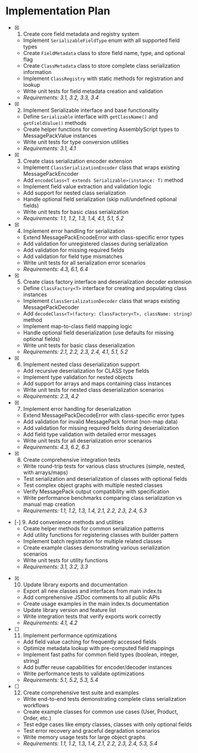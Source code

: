 # Implementation Plan

- [x] 1. Create core field metadata and registry system
  - Implement `SerializableFieldType` enum with all supported field types
  - Create `FieldMetadata` class to store field name, type, and optional flag
  - Create `ClassMetadata` class to store complete class serialization information
  - Implement `ClassRegistry` with static methods for registration and lookup
  - Write unit tests for field metadata creation and validation
  - _Requirements: 3.1, 3.2, 3.3, 3.4_

- [x] 2. Implement Serializable interface and base functionality
  - Define `Serializable` interface with `getClassName()` and `getFieldValue()` methods
  - Create helper functions for converting AssemblyScript types to MessagePackValue instances
  - Write unit tests for type conversion utilities
  - _Requirements: 3.1, 4.1_

- [x] 3. Create class serialization encoder extension
  - Implement `ClassSerializationEncoder` class that wraps existing MessagePackEncoder
  - Add `encodeClass<T extends Serializable>(instance: T)` method
  - Implement field value extraction and validation logic
  - Add support for nested class serialization
  - Handle optional field serialization (skip null/undefined optional fields)
  - Write unit tests for basic class serialization
  - _Requirements: 1.1, 1.2, 1.3, 1.4, 4.1, 5.1, 5.2_

- [x] 4. Implement error handling for serialization
  - Extend MessagePackEncodeError with class-specific error types
  - Add validation for unregistered classes during serialization
  - Add validation for missing required fields
  - Add validation for field type mismatches
  - Write unit tests for all serialization error scenarios
  - _Requirements: 4.3, 6.1, 6.4_

- [x] 5. Create class factory interface and deserialization decoder extension
  - Define `ClassFactory<T>` interface for creating and populating class instances
  - Implement `ClassSerializationDecoder` class that wraps existing MessagePackDecoder
  - Add `decodeClass<T>(factory: ClassFactory<T>, className: string)` method
  - Implement map-to-class field mapping logic
  - Handle optional field deserialization (use defaults for missing optional fields)
  - Write unit tests for basic class deserialization
  - _Requirements: 2.1, 2.2, 2.3, 2.4, 4.1, 5.1, 5.2_

- [x] 6. Implement nested class deserialization support
  - Add recursive deserialization for CLASS type fields
  - Implement type validation for nested objects
  - Add support for arrays and maps containing class instances
  - Write unit tests for nested class deserialization scenarios
  - _Requirements: 2.3, 4.2_

- [x] 7. Implement error handling for deserialization
  - Extend MessagePackDecodeError with class-specific error types
  - Add validation for invalid MessagePack format (non-map data)
  - Add validation for missing required fields during deserialization
  - Add field type validation with detailed error messages
  - Write unit tests for all deserialization error scenarios
  - _Requirements: 4.3, 6.2, 6.3_

- [x] 8. Create comprehensive integration tests
  - Write round-trip tests for various class structures (simple, nested, with arrays/maps)
  - Test serialization and deserialization of classes with optional fields
  - Test complex object graphs with multiple nested classes
  - Verify MessagePack output compatibility with specification
  - Write performance benchmarks comparing class serialization vs manual map creation
  - _Requirements: 1.1, 1.2, 1.3, 1.4, 2.1, 2.2, 2.3, 2.4, 5.3_

- [-] 9. Add convenience methods and utilities
  - Create helper methods for common serialization patterns
  - Add utility functions for registering classes with builder pattern
  - Implement batch registration for multiple related classes
  - Create example classes demonstrating various serialization scenarios
  - Write unit tests for utility functions
  - _Requirements: 3.1, 3.2, 3.3_

- [x] 10. Update library exports and documentation
  - Export all new classes and interfaces from main index.ts
  - Add comprehensive JSDoc comments to all public APIs
  - Create usage examples in the main index.ts documentation
  - Update library version and feature list
  - Write integration tests that verify exports work correctly
  - _Requirements: 4.1, 4.2_

- [ ] 11. Implement performance optimizations
  - Add field value caching for frequently accessed fields
  - Optimize metadata lookup with pre-computed field mappings
  - Implement fast paths for common field types (boolean, integer, string)
  - Add buffer reuse capabilities for encoder/decoder instances
  - Write performance tests to validate optimizations
  - _Requirements: 5.1, 5.2, 5.3, 5.4_

- [ ] 12. Create comprehensive test suite and examples
  - Write end-to-end tests demonstrating complete class serialization workflows
  - Create example classes for common use cases (User, Product, Order, etc.)
  - Test edge cases like empty classes, classes with only optional fields
  - Test error recovery and graceful degradation scenarios
  - Write memory usage tests for large object graphs
  - _Requirements: 1.1, 1.2, 1.3, 1.4, 2.1, 2.2, 2.3, 2.4, 5.3, 5.4_